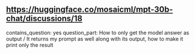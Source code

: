 ## https://huggingface.co/mosaicml/mpt-30b-chat/discussions/18

contains_question: yes
question_part: How to only get the model answer as output / It returns my prompt as well along with its output, how to make it print only the result
